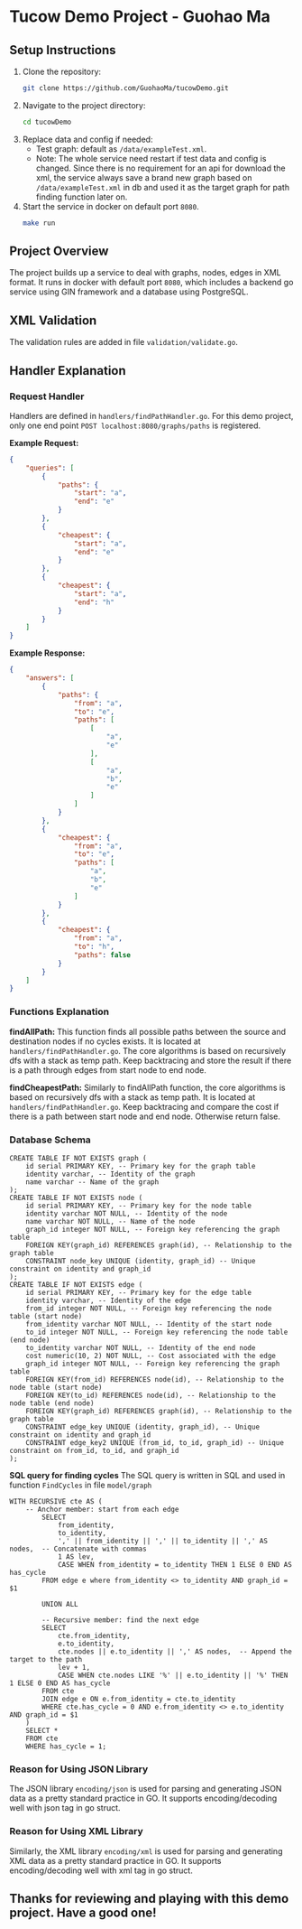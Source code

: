 # Tucow Demo Project - Guohao Ma

## Setup Instructions

1. Clone the repository:
    ```sh
    git clone https://github.com/GuohaoMa/tucowDemo.git
    ```
2. Navigate to the project directory:
    ```sh
    cd tucowDemo
    ```
3. Replace data and config if needed:
   - Test graph: default as `/data/exampleTest.xml`.
   - Note: The whole service need restart if test data and config is changed. Since there is no requirement for an api for download the xml, the service always save a brand new graph based on `/data/exampleTest.xml` in db and used it as the target graph for path finding function later on.
4. Start the service in docker on default port `8080`.
    ```sh
    make run
    ```

## Project Overview
The project builds up a service to deal with graphs, nodes, edges in XML format. It runs in docker with default port `8080`, which includes a backend go service using GIN framework and a database using PostgreSQL. 

## XML Validation
The validation rules are added in file `validation/validate.go`.

## Handler Explanation

### Request Handler
Handlers are defined in `handlers/findPathHandler.go`. For this demo project, only one end point `POST localhost:8080/graphs/paths` is registered.

**Example Request:**
```json
{
    "queries": [
        {
            "paths": {
                "start": "a",
                "end": "e"
            }
        },
        {
            "cheapest": {
                "start": "a",
                "end": "e"
            }
        },
        {
            "cheapest": {
                "start": "a",
                "end": "h"
            }
        }
    ]
}
```

**Example Response:**

```json
{
    "answers": [
        {
            "paths": {
                "from": "a",
                "to": "e",
                "paths": [
                    [
                        "a",
                        "e"
                    ],
                    [
                        "a",
                        "b",
                        "e"
                    ]
                ]
            }
        },
        {
            "cheapest": {
                "from": "a",
                "to": "e",
                "paths": [
                    "a",
                    "b",
                    "e"
                ]
            }
        },
        {
            "cheapest": {
                "from": "a",
                "to": "h",
                "paths": false
            }
        }
    ]
}
```

### Functions Explanation
**findAllPath:** 
This function finds all possible paths between the source and destination nodes if no cycles exists. It is located at `handlers/findPathHandler.go`. The core algorithms is based on recursively dfs with a stack as temp path. Keep backtracing and store the result if there is a path through edges from start node to end node.

**findCheapestPath:**
Similarly to findAllPath function, the core algorithms is based on recursively dfs with a stack as temp path. It is located at `handlers/findPathHandler.go`. Keep backtracing and compare the cost if there is a path between start node and end node. Otherwise return false.



### Database Schema
```
CREATE TABLE IF NOT EXISTS graph (
    id serial PRIMARY KEY, -- Primary key for the graph table
    identity varchar, -- Identity of the graph
    name varchar -- Name of the graph
);
CREATE TABLE IF NOT EXISTS node (
    id serial PRIMARY KEY, -- Primary key for the node table
    identity varchar NOT NULL, -- Identity of the node
    name varchar NOT NULL, -- Name of the node
    graph_id integer NOT NULL, -- Foreign key referencing the graph table
    FOREIGN KEY(graph_id) REFERENCES graph(id), -- Relationship to the graph table
    CONSTRAINT node_key UNIQUE (identity, graph_id) -- Unique constraint on identity and graph_id
);
CREATE TABLE IF NOT EXISTS edge (
    id serial PRIMARY KEY, -- Primary key for the edge table
    identity varchar, -- Identity of the edge
    from_id integer NOT NULL, -- Foreign key referencing the node table (start node)
    from_identity varchar NOT NULL, -- Identity of the start node
    to_id integer NOT NULL, -- Foreign key referencing the node table (end node)
    to_identity varchar NOT NULL, -- Identity of the end node
    cost numeric(10, 2) NOT NULL, -- Cost associated with the edge
    graph_id integer NOT NULL, -- Foreign key referencing the graph table
    FOREIGN KEY(from_id) REFERENCES node(id), -- Relationship to the node table (start node)
    FOREIGN KEY(to_id) REFERENCES node(id), -- Relationship to the node table (end node)
    FOREIGN KEY(graph_id) REFERENCES graph(id), -- Relationship to the graph table
    CONSTRAINT edge_key UNIQUE (identity, graph_id), -- Unique constraint on identity and graph_id
    CONSTRAINT edge_key2 UNIQUE (from_id, to_id, graph_id) -- Unique constraint on from_id, to_id, and graph_id
);  
```

**SQL query for finding cycles**
The SQL query is written in SQL and used in function `FindCycles` in file `model/graph`
```
WITH RECURSIVE cte AS (
    -- Anchor member: start from each edge
		SELECT 
			from_identity, 
			to_identity, 
			',' || from_identity || ',' || to_identity || ',' AS nodes,  -- Concatenate with commas
			1 AS lev, 
			CASE WHEN from_identity = to_identity THEN 1 ELSE 0 END AS has_cycle
		FROM edge e where from_identity <> to_identity AND graph_id = $1
		
		UNION ALL
		
		-- Recursive member: find the next edge
		SELECT 
			cte.from_identity, 
			e.to_identity,
			cte.nodes || e.to_identity || ',' AS nodes,  -- Append the target to the path
			lev + 1,
			CASE WHEN cte.nodes LIKE '%' || e.to_identity || '%' THEN 1 ELSE 0 END AS has_cycle
		FROM cte 
		JOIN edge e ON e.from_identity = cte.to_identity
		WHERE cte.has_cycle = 0 AND e.from_identity <> e.to_identity AND graph_id = $1
	)
	SELECT *
	FROM cte
	WHERE has_cycle = 1;
```

### Reason for Using JSON Library
The JSON library `encoding/json` is used for parsing and generating JSON data as a pretty standard practice in GO. It supports encoding/decoding well with json tag in go struct.

### Reason for Using XML Library
Similarly, the XML library `encoding/xml` is used for parsing and generating XML data as a pretty standard practice in GO. It supports encoding/decoding well with xml tag in go struct.


## Thanks for reviewing and playing with this demo project. Have a good one!